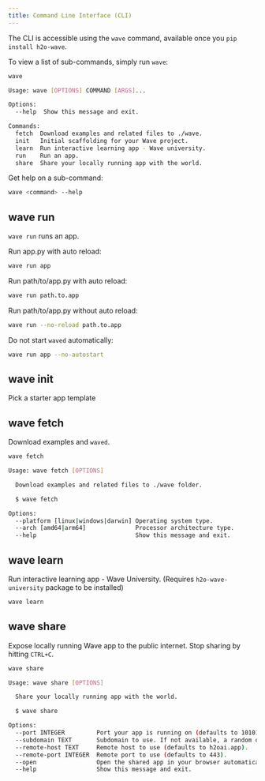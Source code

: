 ```yaml
---
title: Command Line Interface (CLI)
---
```


The CLI is accessible using the `wave` command, available once you `pip install h2o-wave`.

To view a list of sub-commands, simply run `wave`:

```sh
wave
```

```sh
Usage: wave [OPTIONS] COMMAND [ARGS]...

Options:
  --help  Show this message and exit.

Commands:
  fetch  Download examples and related files to ./wave.
  init   Initial scaffolding for your Wave project.
  learn  Run interactive learning app - Wave university.
  run    Run an app.
  share  Share your locally running app with the world.
```

Get help on a sub-command:

```sh
wave <command> --help
```

## wave run

`wave run` runs an app.

Run app.py with auto reload:

```sh
wave run app
```

Run path/to/app.py with auto reload:

```sh
wave run path.to.app
```

Run path/to/app.py without auto reload:

```sh
wave run --no-reload path.to.app
```

Do not start `waved` automatically:

```sh
wave run app --no-autostart
```

## wave init

Pick a starter app template

## wave fetch

Download examples and `waved`.

```sh
wave fetch
```

```sh
Usage: wave fetch [OPTIONS]

  Download examples and related files to ./wave folder.

  $ wave fetch

Options:
  --platform [linux|windows|darwin] Operating system type.
  --arch [amd64|arm64]              Processor architecture type.
  --help                            Show this message and exit.
```

## wave learn

Run interactive learning app - Wave University. (Requires `h2o-wave-university` package to be installed)

```sh
wave learn
```

## wave share

Expose locally running Wave app to the public internet. Stop sharing by hitting `CTRL+C`.

```sh
wave share
```

```sh
Usage: wave share [OPTIONS]

  Share your locally running app with the world.

  $ wave share

Options:
  --port INTEGER         Port your app is running on (defaults to 10101).
  --subdomain TEXT       Subdomain to use. If not available, a random one is generated.
  --remote-host TEXT     Remote host to use (defaults to h2oai.app).
  --remote-port INTEGER  Remote port to use (defaults to 443).
  --open                 Open the shared app in your browser automatically.
  --help                 Show this message and exit.
```
